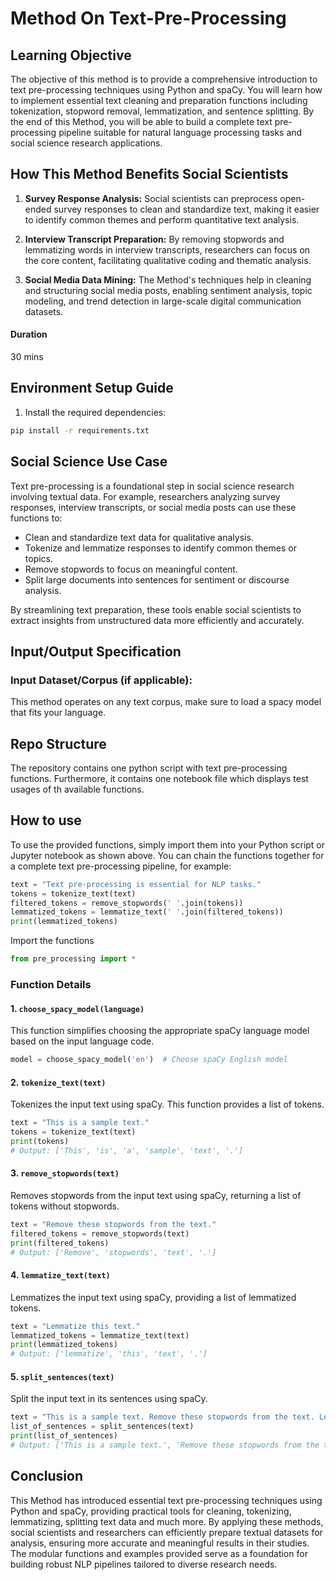 # Method On Text-Pre-Processing
## Learning Objective 
The objective of this method is to provide a comprehensive introduction to text pre-processing techniques using Python and spaCy. You will learn how to implement essential text cleaning and preparation functions including tokenization, stopword removal, lemmatization, and sentence splitting. By the end of this Method, you will be able to build a complete text pre-processing pipeline suitable for natural language processing tasks and social science research applications.

## How This Method Benefits Social Scientists

1. **Survey Response Analysis:** Social scientists can preprocess open-ended survey responses to clean and standardize text, making it easier to identify common themes and perform quantitative text analysis.

2. **Interview Transcript Preparation:** By removing stopwords and lemmatizing words in interview transcripts, researchers can focus on the core content, facilitating qualitative coding and thematic analysis.

3. **Social Media Data Mining:** The Method's techniques help in cleaning and structuring social media posts, enabling sentiment analysis, topic modeling, and trend detection in large-scale digital communication datasets.

#### Duration
30 mins

## Environment Setup Guide

1. Install the required dependencies:

```bash
pip install -r requirements.txt
```


## Social Science Use Case

Text pre-processing is a foundational step in social science research involving textual data. For example, researchers analyzing survey responses, interview transcripts, or social media posts can use these functions to:

- Clean and standardize text data for qualitative analysis.
- Tokenize and lemmatize responses to identify common themes or topics.
- Remove stopwords to focus on meaningful content.
- Split large documents into sentences for sentiment or discourse analysis.

By streamlining text preparation, these tools enable social scientists to extract insights from unstructured data more efficiently and accurately.

## Input/Output Specification
### Input Dataset/Corpus (if applicable): 
This method operates on any text corpus, make sure to load a spacy model that fits your language.

## Repo Structure
The repository contains one python script with text pre-processing functions.
Furthermore, it contains one notebook file which displays test usages of th available functions.

## How to use

To use the provided functions, simply import them into your Python script or Jupyter notebook as shown above. You can chain the functions together for a complete text pre-processing pipeline, for example:

```python
text = "Text pre-processing is essential for NLP tasks."
tokens = tokenize_text(text)
filtered_tokens = remove_stopwords(' '.join(tokens))
lemmatized_tokens = lemmatize_text(' '.join(filtered_tokens))
print(lemmatized_tokens)
```

Import the functions
```python
from pre_processing import *
```

### Function Details

#### 1. `choose_spacy_model(language)`

This function simplifies choosing the appropriate spaCy language model based on the input language code.

```python
model = choose_spacy_model('en')  # Choose spaCy English model
```

#### 2. `tokenize_text(text)`

Tokenizes the input text using spaCy.
This function provides a list of tokens.

```python
text = "This is a sample text."
tokens = tokenize_text(text)
print(tokens)
# Output: ['This', 'is', 'a', 'sample', 'text', '.']
```

#### 3. `remove_stopwords(text)`

Removes stopwords from the input text using spaCy, returning a list of tokens without stopwords.

```python
text = "Remove these stopwords from the text."
filtered_tokens = remove_stopwords(text)
print(filtered_tokens)
# Output: ['Remove', 'stopwords', 'text', '.']
```

#### 4. `lemmatize_text(text)`

Lemmatizes the input text using spaCy, providing a list of lemmatized tokens.

```python
text = "Lemmatize this text."
lemmatized_tokens = lemmatize_text(text)
print(lemmatized_tokens)
# Output: ['lemmatize', 'this', 'text', '.']
```


#### 5. `split_sentences(text)`

Split the input text in its sentences using spaCy.

```python
text = "This is a sample text. Remove these stopwords from the text. Lemmatize this text."
list_of_sentences = split_sentences(text)
print(list_of_sentences)
# Output: ['This is a sample text.', 'Remove these stopwords from the text.', 'Lemmatize this text.']
```

## Conclusion
This Method has introduced essential text pre-processing techniques using Python and spaCy, providing practical tools for cleaning, tokenizing, lemmatizing, splitting text data and much more. By applying these methods, social scientists and researchers can efficiently prepare textual datasets for analysis, ensuring more accurate and meaningful results in their studies. The modular functions and examples provided serve as a foundation for building robust NLP pipelines tailored to diverse research needs.